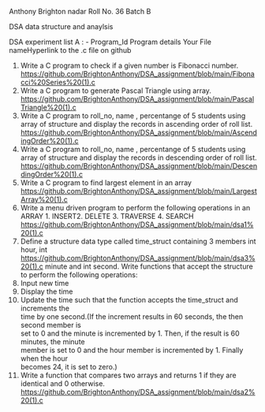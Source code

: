 Anthony Brighton nadar Roll No. 36 Batch B

DSA
data structure and anaylsis

DSA experiment list A : -
Program_Id	Program details	Your File nameHyperlink to the .c file on github
1.	Write a C program to check if a given number is Fibonacci number.	https://github.com/BrightonAnthony/DSA_assignment/blob/main/Fibonacci%20Series%20(1).c
2.	Write a C program to generate Pascal Triangle using array.	https://github.com/BrightonAnthony/DSA_assignment/blob/main/PascalTriangle%20(1).c
3.	Write a C program to roll_no, name , percentange of 5 students using array of structure and display the records in ascending order of roll list.	https://github.com/BrightonAnthony/DSA_assignment/blob/main/AscendingOrder%20(1).c
4.	Write a C program to roll_no, name , percentange of 5 students using array of structure and display the records in descending order of roll list.	https://github.com/BrightonAnthony/DSA_assignment/blob/main/DescendingOrder%20(1).c
5.	Write a C program to find largest element in an array	https://github.com/BrightonAnthony/DSA_assignment/blob/main/LargestArray%20(1).c
6.	Write a menu driven program to perform the following operations in an ARRAY 1. INSERT2. DELETE 3. TRAVERSE 4. SEARCH	https://github.com/BrightonAnthony/DSA_assignment/blob/main/dsa1%20(1).c
7.	Define a structure data type called time_struct containing 3 members int hour, int	https://github.com/BrightonAnthony/DSA_assignment/blob/main/dsa3%20(1).c
minute and int second. Write functions that accept the structure to perform the	
following operations:	
1. Input new time	
2. Display the time	
3. Update the time such that the function accepts the time_struct and increments the	
time by one second.(If the increment results in 60 seconds, the then second member is	
set to 0 and the minute is incremented by 1. Then, if the result is 60 minutes, the minute	
member is set to 0 and the hour member is incremented by 1. Finally when the hour	
becomes 24, it is set to zero.)	
8.	Write a function that compares two arrays and returns 1 if they are identical and 0 otherwise.	https://github.com/BrightonAnthony/DSA_assignment/blob/main/dsa2%20(1).c

